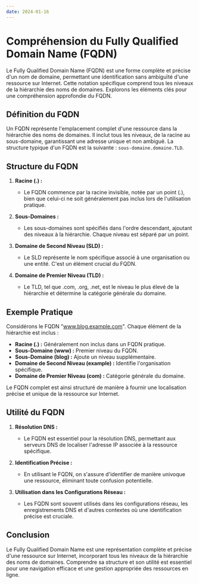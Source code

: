 ```yaml
---
date: 2024-01-16
---
```

# Compréhension du Fully Qualified Domain Name (FQDN)

Le Fully Qualified Domain Name (FQDN) est une forme complète et précise d'un nom de domaine, permettant une identification sans ambiguïté d'une ressource sur Internet. Cette notation spécifique comprend tous les niveaux de la hiérarchie des noms de domaines. Explorons les éléments clés pour une compréhension approfondie du FQDN.

## Définition du FQDN

Un FQDN représente l'emplacement complet d'une ressource dans la hiérarchie des noms de domaines. Il inclut tous les niveaux, de la racine au sous-domaine, garantissant une adresse unique et non ambiguë. La structure typique d'un FQDN est la suivante : `sous-domaine.domaine.TLD`.

## Structure du FQDN

1. **Racine (.) :**
    
    - Le FQDN commence par la racine invisible, notée par un point (.), bien que celui-ci ne soit généralement pas inclus lors de l'utilisation pratique.
2. **Sous-Domaines :**
    
    - Les sous-domaines sont spécifiés dans l'ordre descendant, ajoutant des niveaux à la hiérarchie. Chaque niveau est séparé par un point.
3. **Domaine de Second Niveau (SLD) :**
    
    - Le SLD représente le nom spécifique associé à une organisation ou une entité. C'est un élément crucial du FQDN.
4. **Domaine de Premier Niveau (TLD) :**
    
    - Le TLD, tel que .com, .org, .net, est le niveau le plus élevé de la hiérarchie et détermine la catégorie générale du domaine.

## Exemple Pratique

Considérons le FQDN "www.blog.example.com". Chaque élément de la hiérarchie est inclus :

- **Racine (.) :** Généralement non inclus dans un FQDN pratique.
- **Sous-Domaine (www) :** Premier niveau du FQDN.
- **Sous-Domaine (blog) :** Ajoute un niveau supplémentaire.
- **Domaine de Second Niveau (example) :** Identifie l'organisation spécifique.
- **Domaine de Premier Niveau (com) :** Catégorie générale du domaine.

Le FQDN complet est ainsi structuré de manière à fournir une localisation précise et unique de la ressource sur Internet.

## Utilité du FQDN

1. **Résolution DNS :**
    
    - Le FQDN est essentiel pour la résolution DNS, permettant aux serveurs DNS de localiser l'adresse IP associée à la ressource spécifique.
2. **Identification Précise :**
    
    - En utilisant le FQDN, on s'assure d'identifier de manière univoque une ressource, éliminant toute confusion potentielle.
3. **Utilisation dans les Configurations Réseau :**
    
    - Les FQDN sont souvent utilisés dans les configurations réseau, les enregistrements DNS et d'autres contextes où une identification précise est cruciale.

## Conclusion

Le Fully Qualified Domain Name est une représentation complète et précise d'une ressource sur Internet, incorporant tous les niveaux de la hiérarchie des noms de domaines. Comprendre sa structure et son utilité est essentiel pour une navigation efficace et une gestion appropriée des ressources en ligne.